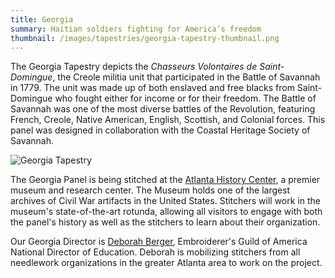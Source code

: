 ```yaml
---
title: Georgia
summary: Haitian soldiers fighting for America’s freedom
thumbnail: /images/tapestries/georgia-tapestry-thumbnail.png
---
```


The Georgia Tapestry depicts the _Chasseurs Volontaires de Saint-Domingue_, the Creole militia unit that participated in the Battle of Savannah in 1779. The unit was made up of both enslaved and free blacks from Saint-Domingue who fought either for income or for their freedom. The Battle of Savannah was one of the most diverse battles of the Revolution, featuring French, Creole, Native American, English, Scottish, and Colonial forces. This panel was designed in collaboration with the Coastal Heritage Society of Savannah.

![Georgia Tapestry](/images/tapestries/georgia-tapestry-main.webp)

The Georgia Panel is being stitched at the [Atlanta History Center](/team/historical-partners/#atlanta-history-center), a premier museum and research center. The Museum holds one of the largest archives of Civil War artifacts in the United States. Stitchers will work in the museum's state-of-the-art rotunda, allowing all visitors to engage with both the panel's history as well as the stitchers to learn about their organization.

Our Georgia Director is [Deborah Berger](/team/state-directors/#debora-berger), Embroiderer's Guild of America National Director of Education. Deborah is mobilizing stitchers from all needlework organizations in the greater Atlanta area to work on the project.
